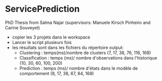# ServicePrediction

PhD Thesis from Salma Najar (supervisors: Manuele Kirsch Pinheiro and Carine Souveyet)
- copier les 3 projets dans le workspace
- Lancer le script plusieurs fois
- les résultats sont dans les fichiers du répertoire output:
	- Clustering : temps(ms)/nombre de clusters (7, 17, 38, 76, 116, 168)
	- Classification : temps (ms)/ nombre d'observations dans l'historique (10, 30, 60, 100, 200)
	- Prediction : temps (ms)/ nombre d'états dans le modèle de comportement (8, 17, 38, 67, 84, 168)
